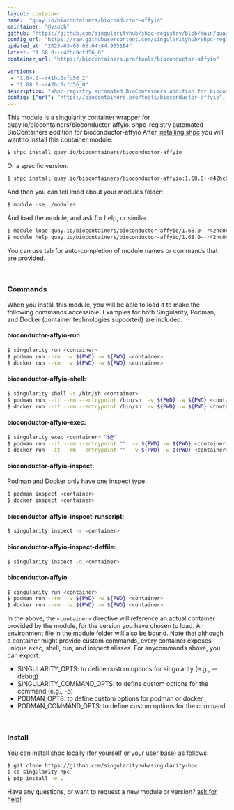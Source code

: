 ```yaml
---
layout: container
name:  "quay.io/biocontainers/bioconductor-affyio"
maintainer: "@vsoch"
github: "https://github.com/singularityhub/shpc-registry/blob/main/quay.io/biocontainers/bioconductor-affyio/container.yaml"
config_url: "https://raw.githubusercontent.com/singularityhub/shpc-registry/main/quay.io/biocontainers/bioconductor-affyio/container.yaml"
updated_at: "2023-03-08 03:04:44.955184"
latest: "1.68.0--r42hc0cfd56_0"
container_url: "https://biocontainers.pro/tools/bioconductor-affyio"

versions:
 - "1.64.0--r41hc0cfd56_2"
 - "1.68.0--r42hc0cfd56_0"
description: "shpc-registry automated BioContainers addition for bioconductor-affyio"
config: {"url": "https://biocontainers.pro/tools/bioconductor-affyio", "maintainer": "@vsoch", "description": "shpc-registry automated BioContainers addition for bioconductor-affyio", "latest": {"1.68.0--r42hc0cfd56_0": "sha256:4fc4b4083c4c7e8146676cbcf60f0173b5d36169334e0f9f5596f53a97a836c1"}, "tags": {"1.64.0--r41hc0cfd56_2": "sha256:07e979c261f9a7e21f73aa7b06bc50fd78e60be422df35c880a650bac85087d7", "1.68.0--r42hc0cfd56_0": "sha256:4fc4b4083c4c7e8146676cbcf60f0173b5d36169334e0f9f5596f53a97a836c1"}, "docker": "quay.io/biocontainers/bioconductor-affyio"}
---
```


This module is a singularity container wrapper for quay.io/biocontainers/bioconductor-affyio.
shpc-registry automated BioContainers addition for bioconductor-affyio
After [installing shpc](#install) you will want to install this container module:


```bash
$ shpc install quay.io/biocontainers/bioconductor-affyio
```

Or a specific version:

```bash
$ shpc install quay.io/biocontainers/bioconductor-affyio:1.68.0--r42hc0cfd56_0
```

And then you can tell lmod about your modules folder:

```bash
$ module use ./modules
```

And load the module, and ask for help, or similar.

```bash
$ module load quay.io/biocontainers/bioconductor-affyio/1.68.0--r42hc0cfd56_0
$ module help quay.io/biocontainers/bioconductor-affyio/1.68.0--r42hc0cfd56_0
```

You can use tab for auto-completion of module names or commands that are provided.

<br>

### Commands

When you install this module, you will be able to load it to make the following commands accessible.
Examples for both Singularity, Podman, and Docker (container technologies supported) are included.

#### bioconductor-affyio-run:

```bash
$ singularity run <container>
$ podman run --rm  -v ${PWD} -w ${PWD} <container>
$ docker run --rm  -v ${PWD} -w ${PWD} <container>
```

#### bioconductor-affyio-shell:

```bash
$ singularity shell -s /bin/sh <container>
$ podman run --it --rm --entrypoint /bin/sh  -v ${PWD} -w ${PWD} <container>
$ docker run --it --rm --entrypoint /bin/sh  -v ${PWD} -w ${PWD} <container>
```

#### bioconductor-affyio-exec:

```bash
$ singularity exec <container> "$@"
$ podman run --it --rm --entrypoint ""  -v ${PWD} -w ${PWD} <container> "$@"
$ docker run --it --rm --entrypoint ""  -v ${PWD} -w ${PWD} <container> "$@"
```

#### bioconductor-affyio-inspect:

Podman and Docker only have one inspect type.

```bash
$ podman inspect <container>
$ docker inspect <container>
```

#### bioconductor-affyio-inspect-runscript:

```bash
$ singularity inspect -r <container>
```

#### bioconductor-affyio-inspect-deffile:

```bash
$ singularity inspect -d <container>
```



#### bioconductor-affyio

```bash
$ singularity run <container>
$ podman run --rm  -v ${PWD} -w ${PWD} <container>
$ docker run --rm  -v ${PWD} -w ${PWD} <container>
```


In the above, the `<container>` directive will reference an actual container provided
by the module, for the version you have chosen to load. An environment file in the
module folder will also be bound. Note that although a container
might provide custom commands, every container exposes unique exec, shell, run, and
inspect aliases. For anycommands above, you can export:

 - SINGULARITY_OPTS: to define custom options for singularity (e.g., --debug)
 - SINGULARITY_COMMAND_OPTS: to define custom options for the command (e.g., -b)
 - PODMAN_OPTS: to define custom options for podman or docker
 - PODMAN_COMMAND_OPTS: to define custom options for the command

<br>

### Install

You can install shpc locally (for yourself or your user base) as follows:

```bash
$ git clone https://github.com/singularityhub/singularity-hpc
$ cd singularity-hpc
$ pip install -e .
```

Have any questions, or want to request a new module or version? [ask for help!](https://github.com/singularityhub/singularity-hpc/issues)